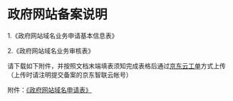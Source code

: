 # 政府网站备案说明

1.《政府网站域名业务申请基本信息表》

2.《政府网站域名业务审核表》

请下载如下附件，并按照文档末端填表须知完成表格后通过[京东云工单](https://ticket.jdcloud.com/myorder/submit)方式上传（上传时请注明提交备案的京东智联云帐号）

附件：[《政府网站域名申请表》](https://beianwendang.s3.cn-north-1.jdcloud-oss.com/wendangxiazhai/zhengfuwangzyumingshuoming/zfymshb.docx)
